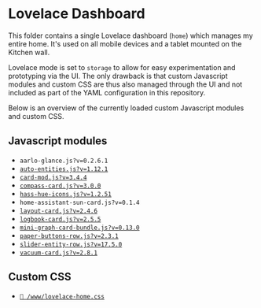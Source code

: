 # Lovelace Dashboard

This folder contains a single Lovelace dashboard (`home`) which manages my
entire home. It's used on all mobile devices and a tablet mounted on the Kitchen
wall.

Lovelace mode is set to `storage` to allow for easy experimentation and
prototyping via the UI. The only drawback is that custom Javascript modules and
custom CSS are thus also managed through the UI and not included as part of the
YAML configuration in this repository.

Below is an overview of the currently loaded custom Javascript modules and
custom CSS.

## Javascript modules

- `aarlo-glance.js?v=0.2.6.1`
- [`auto-entities.js?v=1.12.1`](https://github.com/thomasloven/lovelace-auto-entities)
- [`card-mod.js?v=3.4.4`](https://github.com/thomasloven/lovelace-card-mod/releases/tag/3.4.4)
- [`compass-card.js?v=3.0.0`](https://github.com/tomvanswam/compass-card/releases/tag/v3.0.0)
- [`hass-hue-icons.js?v=1.2.51`](https://github.com/arallsopp/hass-hue-icons/releases/tag/v1.2.51)
- `home-assistant-sun-card.js?v=0.1.4`
- [`layout-card.js?v=2.4.6`](https://github.com/thomasloven/lovelace-layout-card/releases/tag/v2.4.6)
- [`logbook-card.js?v=2.5.5`](https://github.com/royto/logbook-card/releases/tag/2.5.5)
- [`mini-graph-card-bundle.js?v=0.13.0`](https://github.com/kalkih/mini-graph-card/releases/tag/v0.13.0)
- [`paper-buttons-row.js?v=2.3.1`](https://github.com/jcwillox/lovelace-paper-buttons-row/releases/tag/2.3.1)
- [`slider-entity-row.js?v=17.5.0`](https://github.com/thomasloven/lovelace-slider-entity-row/releases/tag/17.5.0)
- [`vacuum-card.js?v=2.8.1`](https://github.com/denysdovhan/vacuum-card/releases/tag/v2.8.1)

## Custom CSS

- [`📄 /www/lovelace-home.css`](/www/lovelace-home.css)
